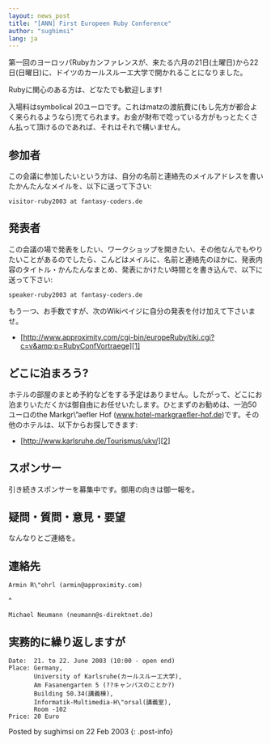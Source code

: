 ```yaml
---
layout: news_post
title: "[ANN] First Europeen Ruby Conference"
author: "sughimsi"
lang: ja
---
```


第一回のヨーロッパRubyカンファレンスが、来たる六月の21日(土曜日)から22日(日曜日)に、ドイツのカールスルーエ大学で開かれることになりました。

Rubyに関心のある方は、どなたでも歓迎します!

入場料はsymbolical
20ユーロです。これはmatzの渡航費に(もし先方が都合よく来られるようなら)充てられます。お金が財布で唸っている方がもっとたくさん払って頂けるのであれば、それはそれで構いません。

## 参加者

この会議に参加したいという方は、自分の名前と連絡先のメイルアドレスを書いたかんたんなメイルを、以下に送って下さい:

    visitor-ruby2003 at fantasy-coders.de

## 発表者

この会議の場で発表をしたい、ワークショップを開きたい、その他なんでもやりたいことがあるのでしたら、こんどはメイルに、名前と連絡先のほかに、発表内容のタイトル・かんたんなまとめ、発表にかけたい時間とを書き込んで、以下に送って下さい:

    speaker-ruby2003 at fantasy-coders.de

もう一つ、お手数ですが、次のWikiペイジに自分の発表を付け加えて下さいませ。

* [http://www.approximity.com/cgi-bin/europeRuby/tiki.cgi?c=v&amp;p=RubyConfVortraege][1]

## どこに泊まろう?

ホテルの部屋のまとめ予約などをする予定はありません。したがって、どこにお泊まりいただくかは御自由にお任せいたします。ひとまずのお勧めは、一泊50ユーロのthe
Markgr\\”aefler Hof
(www.hotel-markgraefler-hof.de)です。その他のホテルは、以下からお探しできます:

* [http://www.karlsruhe.de/Tourismus/ukv/][2]

## スポンサー

引き続きスポンサーを募集中です。御用の向きは御一報を。

## 疑問・質問・意見・要望

なんなりとご連絡を。

## 連絡先

    Armin R\"ohrl (armin@approximity.com)
^

    Michael Neumann (neumann@s-direktnet.de)

## 実務的に繰り返しますが

    Date:  21. to 22. June 2003 (10:00 - open end)
    Place: Germany,
           University of Karlsruhe(カールスルーエ大学),
           Am Fasanengarten 5 (??キャンパスのことか?)
           Building 50.34(講義棟),
           Informatik-Multimedia-H\"orsal(講義室),
           Room -102
    Price: 20 Euro

Posted by sughimsi on 22 Feb 2003
{: .post-info}



[1]: http://www.approximity.com/cgi-bin/europeRuby/tiki.cgi?c=v&amp;p=RubyConfVortraege 
[2]: http://www.karlsruhe.de/Tourismus/ukv/ 
